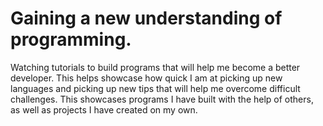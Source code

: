 # Gaining a new understanding of programming.
Watching tutorials to build programs that will help me become a better developer. This helps showcase how quick I am at picking up new languages and picking up new tips that will help me overcome difficult challenges. This showcases programs I have built with the help of others, as well as projects I have created on my own.
